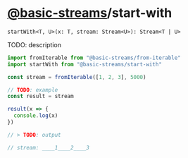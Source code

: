 # [@basic-streams](https://github.com/rpominov/basic-streams)/start-with

<!-- doc -->

`startWith<T, U>(x: T, stream: Stream<U>): Stream<T | U>`

TODO: description

```js
import fromIterable from "@basic-streams/from-iterable"
import startWith from "@basic-streams/start-with"

const stream = fromIterable([1, 2, 3], 5000)

// TODO: example
const result = stream

result(x => {
  console.log(x)
})

// > TODO: output

// stream: ____1____2____3
```

<!-- docstop -->
